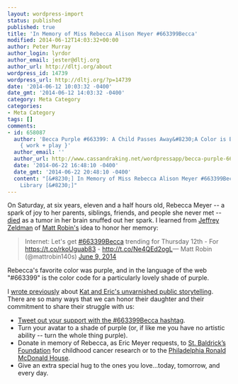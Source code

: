 ```yaml
---
layout: wordpress-import
status: published
published: true
title: 'In Memory of Miss Rebecca Alison Meyer #663399Becca'
modified: 2014-06-12T14:03:32+00:00
author: Peter Murray
author_login: lyrdor
author_email: jester@dltj.org
author_url: http://dltj.org/about
wordpress_id: 14739
wordpress_url: http://dltj.org/?p=14739
date: '2014-06-12 10:03:32 -0400'
date_gmt: '2014-06-12 14:03:32 -0400'
category: Meta Category
categories:
- Meta Category
tags: []
comments:
- id: 658087
  author: 'Becca Purple #663399: A Child Passes Away&#8230;A Color is Born. &larr;
    { work + play }'
  author_email: ''
  author_url: http://www.cassandraking.net/wordpressapp/becca-purple-663399-a-child-passes-away-a-color-is-born/
  date: '2014-06-22 16:48:10 -0400'
  date_gmt: '2014-06-22 20:48:10 -0400'
  content: "[&#8230;] In Memory of Miss Rebecca Alison Meyer #663399Becca&nbsp;- Disrupted
    Library [&#8230;]"
---
```

<p>On Saturday, at six years, eleven and a half hours old, Rebecca Meyer -- a spark of joy to her parents, siblings, friends, and people she never met -- <a href="http://meyerweb.com/eric/thoughts/2014/06/09/in-memoriam-2/" title="Eric's Archived Thoughts:   In Memoriam">died</a> as a tumor in her brain snuffed out her spark.  I learned from <a href="http://www.zeldman.com/2014/06/10/the-color-purple/" title="The Color Purple  &amp;#8211;   Jeffrey Zeldman Presents The Daily Report: Web Design News &amp;amp; Insights Since 1995">Jeffrey Zeldman</a> of <a href="https://twitter.com/mattrobin140s/status/476109575532601344">Matt Robin's</a> idea to honor her memory:</p>
<blockquote class="twitter-tweet" lang="en"><p>Internet: Let&#39;s get <a href="https://twitter.com/search?q=%23663399Becca&amp;src=hash">#663399Becca</a> trending for Thursday 12th - For <a href="https://t.co/rkoUguab83">https://t.co/rkoUguab83</a> - <a href="http://t.co/Ne4QEd2ogL" title="http://t.co/Ne4QEd2ogL">http://t.co/Ne4QEd2ogL</a>&mdash; Matt Robin (@mattrobin140s) <a href="https://twitter.com/mattrobin140s/statuses/476109575532601344">June 9, 2014</a></p></blockquote>
<p><script async src="//platform.twitter.com/widgets.js" charset="utf-8"></script></p>
<p>Rebecca's favorite color was purple, and in the language of the web "#663399" is the color code for a particularly lovely shade of purple.</p>
<p>I <a href="/article/rocks-and-roles/" title="Rocks and Roles | DLTJ">wrote previously</a> about <a href="http://meyerweb.com/eric/thoughts/category/personal/rebecca/" title="Eric's Archived Thoughts:   Rebecca">Kat and Eric's unvarnished public storytelling</a>.  There are so many ways that we can honor their daughter and their commitment to share their struggle with us:</p>
<ul>
<li><a href="https://twitter.com/intent/tweet?hashtags=663399Becca&original_referer=http://dltj.org/article/in-memory-of-rebecca-alison-meyer/&text=In%20Memory%20of%20Rebecca%20Meyer.%20">Tweet out your support with the #663399Becca hashtag</a>.</li>
<li>Turn your avatar to a shade of purple (or, if like me you have no artistic ability -- turn the whole thing purple).</li>
<li>Donate in memory of Rebecca, as Eric Meyer requests, to <a href="https://www.stbaldricks.org/donate/fundraiser/539/2014">St. Baldrick&rsquo;s Foundation</a> for childhood cancer research or to the <a href="http://www.philarmh.org/" title="PHILADELPHIA Ronald McDonald House">Philadelphia Ronald McDonald House</a>.</li>
<li>Give an extra special hug to the ones you love...today, tomorrow, and every day.</li>
</ul>
